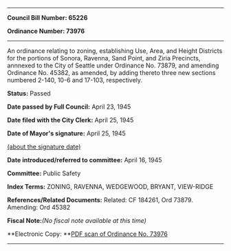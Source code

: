

********

**Council Bill Number: 65226**
   
**Ordinance Number: 73976**
********

 An ordinance relating to zoning, establishing Use, Area, and Height Districts for the portions of Sonora, Ravenna, Sand Point, and Ziria Precincts, annnexed to the City of Seattle under Ordinance No. 73879, and amending Ordinance No. 45382, as amended, by adding thereto three new sections numbered 2-140, 10-6 and 17-103, respectively.

**Status:** Passed
   
**Date passed by Full Council:** April 23, 1945
   
**Date filed with the City Clerk:** April 25, 1945
   
**Date of Mayor's signature:** April 25, 1945
   
[(about the signature date)](/~public/approvaldate.htm)
   
   
   
**Date introduced/referred to committee:** April 16, 1945
   
**Committee:** Public Safety
   
   
**Index Terms:** ZONING, RAVENNA, WEDGEWOOD, BRYANT, VIEW-RIDGE

**References/Related Documents:** Related: CF 184261, Ord 73879. Amending: Ord 45382

**Fiscal Note:**_(No fiscal note available at this time)_

**Electronic Copy: **[PDF scan of Ordinance No. 73976](/~archives/Ordinances/Ord_73976.pdf)

********

